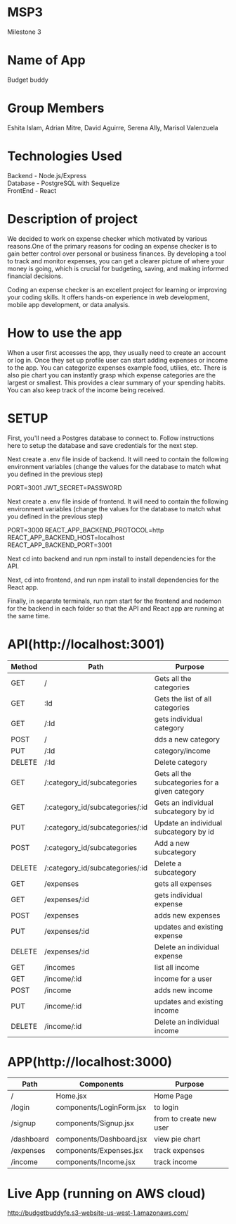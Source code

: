 # MSP3
Milestone 3

# Name of App
 Budget buddy

# Group Members 
Eshita Islam, Adrian Mitre, David Aguirre, Serena Ally, Marisol Valenzuela

# Technologies Used
Backend - Node.js/Express  
Database - PostgreSQL with Sequelize  
FrontEnd - React  


# Description of project
We decided to work on expense checker which motivated by various reasons.One of the primary reasons for coding an expense checker is to gain better control over personal or business finances. By developing a tool to track and monitor expenses, you can get a clearer picture of where your money is going, which is crucial for budgeting, saving, and making informed financial decisions.

Coding an expense checker is an excellent project for learning or improving your coding skills. It offers hands-on experience in web development, mobile app development, or data analysis.

# How to use the app
When a user first accesses the app, they usually need to create an account or log in. Once they set up profile user can start adding expenses or income to the app. You can categorize expenses example food, utilies, etc. There is also pie chart you can instantly grasp which expense categories are the largest or smallest. This provides a clear summary of your spending habits. You can also keep track of the income being received. 

# SETUP
First, you'll need a Postgres database to connect to. Follow instructions here to setup the database and save credentials for the next step.

Next create a .env file inside of backend. It will need to contain the following environment variables (change the values for the database to match what you defined in the previous step)

PORT=3001
JWT_SECRET=PASSWORD

Next create a .env file inside of frontend. It will need to contain the following environment variables (change the values for the database to match what you defined in the previous step)

PORT=3000
REACT_APP_BACKEND_PROTOCOL=http
REACT_APP_BACKEND_HOST=localhost
REACT_APP_BACKEND_PORT=3001

Next cd into backend and run npm install to install dependencies for the API.

Next, cd into frontend, and run npm install to install dependencies for the React app.

Finally, in separate terminals, run npm start for the frontend and nodemon for the backend in each folder so that the API and React app are running at the same time.

# API(http://localhost:3001)

 |Method | Path | Purpose |
| -------- | ------- | ------- |
| GET | / | Gets all the categories|
| GET | :Id | Gets the list of all categories|
| GET | /:Id | gets individual category |
| POST| / | dds a new category |
| PUT | /:Id | category/income|
| DELETE | /:Id | Delete category|
| GET| /:category_id/subcategories| Gets all the subcategories for a given category |
| GET | /:category_id/subcategories/:id | Gets an individual subcategory by id |
| PUT | /:category_id/subcategories/:id | Update an individual subcategory by id |
| POST | /:category_id/subcategories |  Add a new subcategory|
| DELETE| /:category_id/subcategories/:id | Delete a subcategory |
| GET| /expenses| gets all expenses |
| GET | /expenses/:id| gets individual expense|
| POST| /expenses | adds new expenses |
| PUT | /expenses/:id | updates and existing expense|
| DELETE| /expenses/:id | Delete an individual expense |@
 GET| /incomes| list all income |
| GET | /income/:id| income for a user|
| POST| /income | adds new income |
| PUT | /income/:id | updates and existing income|
| DELETE| /income/:id | Delete an individual income |



# APP(http://localhost:3000)
 |Path| Components | Purpose |
| -------- | ------- | ------- |
| /| Home.jsx| Home Page |
| /login| components/LoginForm.jsx | to login |
| /signup | components/Signup.jsx | from to create new user |
| /dashboard | components/Dashboard.jsx| view pie chart|
| /expenses| components/Expenses.jsx| track expenses |
| /income | components/Income.jsx| track income |

# Live App (running on AWS cloud)

http://budgetbuddyfe.s3-website-us-west-1.amazonaws.com/



